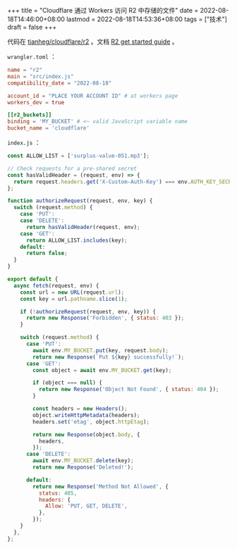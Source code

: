 +++
title = "Cloudflare 通过 Workers 访问 R2 中存储的文件"
date = 2022-08-18T14:46:00+08:00
lastmod = 2022-08-18T14:53:36+08:00
tags = ["技术"]
draft = false
+++

代码在 [tianheg/cloudflare/r2](https://github.com/tianheg/cloudflare/tree/main/r2) 。文档 [R2 get started guide](https://developers.cloudflare.com/r2/get-started/) 。

`wrangler.toml` ：

```toml
name = "r2"
main = "src/index.js"
compatibility_date = "2022-08-18"

account_id = "PLACE YOUR ACCOUNT ID" # at workers page
workers_dev = true

[[r2_buckets]]
binding = 'MY_BUCKET' # <~ valid JavaScript variable name
bucket_name = 'cloudflare'
```

`index.js` ：

```js
const ALLOW_LIST = ['surplus-value-051.mp3'];

// Check requests for a pre-shared secret
const hasValidHeader = (request, env) => {
  return request.headers.get('X-Custom-Auth-Key') === env.AUTH_KEY_SECRET;
};

function authorizeRequest(request, env, key) {
  switch (request.method) {
    case 'PUT':
    case 'DELETE':
      return hasValidHeader(request, env);
    case 'GET':
      return ALLOW_LIST.includes(key);
    default:
      return false;
  }
}

export default {
  async fetch(request, env) {
    const url = new URL(request.url);
    const key = url.pathname.slice(1);

    if (!authorizeRequest(request, env, key)) {
      return new Response('Forbidden', { status: 403 });
    }

    switch (request.method) {
      case 'PUT':
        await env.MY_BUCKET.put(key, request.body);
        return new Response(`Put ${key} successfully!`);
      case 'GET':
        const object = await env.MY_BUCKET.get(key);

        if (object === null) {
          return new Response('Object Not Found', { status: 404 });
        }

        const headers = new Headers();
        object.writeHttpMetadata(headers);
        headers.set('etag', object.httpEtag);

        return new Response(object.body, {
          headers,
        });
      case 'DELETE':
        await env.MY_BUCKET.delete(key);
        return new Response('Deleted!');

      default:
        return new Response('Method Not Allowed', {
          status: 405,
          headers: {
            Allow: 'PUT, GET, DELETE',
          },
        });
    }
  },
};
```